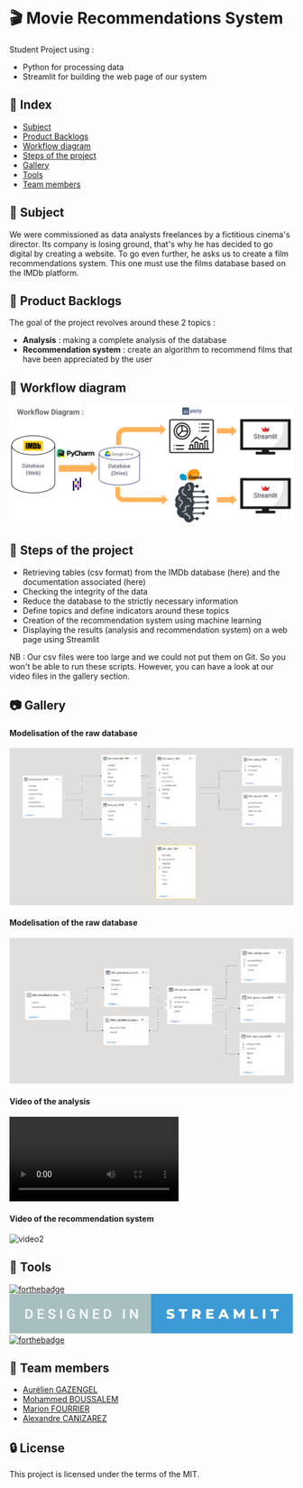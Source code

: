 # :clapper: Movie Recommendations System

Student Project using :
 - Python for processing data
 - Streamlit for building the web page of our system


## :ledger: Index

 - [Subject](#beginner-subject)
 - [Product Backlogs](#dart-product-backlogs)
 - [Workflow diagram](h#wrench-tools)
 - [Steps of the project](#scroll-steps-of-the-project)
 - [Gallery](#camera-gallery)
 - [Tools](#wrench-tools)
 - [Team members](#handshake-team-members)


## :beginner: Subject

We were commissioned as data analysts freelances by a fictitious cinema's director.
Its company is losing ground, that's why he has decided to go digital by creating a website.
To go even further, he asks us to create a film recommendations system.
This one must use the films database based on the IMDb platform.


## :dart: Product Backlogs

The goal of the project revolves around these 2 topics :
 - **Analysis** : making a complete analysis of the database
 - **Recommendation system** : create an algorithm to recommend films that have been appreciated by the user


## :twisted_rightwards_arrows: Workflow diagram

![Picture1](Pictures/workflow-diagram.png)


## :scroll: Steps of the project

 - Retrieving tables (csv format) from the IMDb database (here) and the documentation associated (here)
 - Checking the integrity of the data
 - Reduce the database to the strictly necessary information
 - Define topics and define indicators around these topics
 - Creation of the recommendation system using machine learning
 - Displaying the results (analysis and recommendation system) on a web page using Streamlit

NB : Our csv files were too large and we could not put them on Git. So you won't be able to run these scripts.
However, you can have a look at our video files in the gallery section.


## :camera: Gallery

#### Modelisation of the raw database
![picture2](Pictures/database-raw-modelisation.png)

#### Modelisation of the raw database
![picture3](Pictures/database-clean-modelisation.png)

#### Video of the analysis
![video1](Videos/Analysis_Dashboard.webm)

#### Video of the recommendation system
![video2](Videos/Recommendation_System.gif)


## :wrench: Tools

[![forthebadge](https://forthebadge.com/images/badges/made-with-python.svg)](https://forthebadge.com)
[![forthebadge](Pictures/badge-designed-in-streamlit-A7BFC1-3C9AD5.svg)](https://forthebadge.com)
[![forthebadge](https://forthebadge.com/images/badges/built-with-love.svg)](https://forthebadge.com)


## :handshake: Team members

 - [Aurélien GAZENGEL](https://github.com/Aurelien-GZL)
 - [Mohammed BOUSSALEM](https://github.com/boussalemmo)
 - [Marion FOURRIER](https://github.com/MarionFourrier)
 - [Alexandre CANIZAREZ](https://github.com/AlexCNZRZ)


## :lock: License

This project is licensed under the terms of the MIT.
